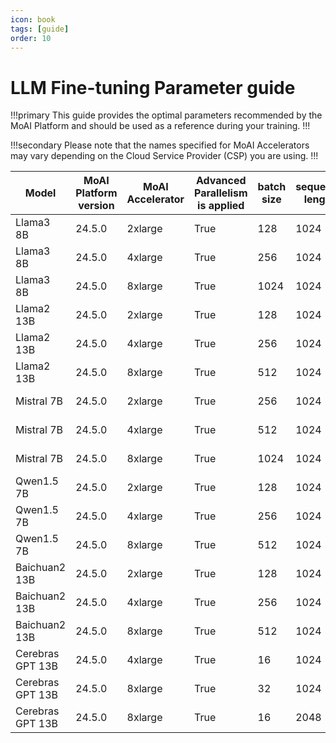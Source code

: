 ```yaml
---
icon: book
tags: [guide]
order: 10
---
```


# LLM Fine-tuning Parameter guide


!!!primary 
This guide provides the optimal parameters recommended by the MoAI Platform and should be used as a reference during your training.
!!!

!!!secondary 
Please note that the names specified for MoAI Accelerators may vary depending on the Cloud Service Provider (CSP) you are using.
!!!

| Model | MoAI Platform version | MoAI Accelerator | Advanced Parallelism is applied | batch size | sequence length | vram Usage | Training Time | throughput |
| --- | --- | --- | --- | --- | --- | --- | --- | --- |
| Llama3 8B | 24.5.0 | 2xlarge | True | 128 | 1024 | 699,751 MiB | 560m | 0 TPS |
| Llama3 8B | 24.5.0 | 4xlarge | True | 256 | 1024 | 1,366,564 MiB | 233m | 190,949 TPS |
| Llama3 8B | 24.5.0 | 8xlarge | True | 1024 | 1024 | 2,089,476 MiB | 144m | 394,605 TPS |
| Llama2 13B | 24.5.0 | 2xlarge | True | 128 | 1024 | 699,751 MiB | 560m | 78,274 TPS |
| Llama2 13B | 24.5.0 | 4xlarge | True | 256 | 1024 | 1,121,814 MiB | 233m | 150,406 TPS |
| Llama2 13B | 24.5.0 | 8xlarge | True | 512 | 1024 | 1,853,432 MiB | 144m | 315,004 TPS |
| Mistral 7B | 24.5.0 | 2xlarge | True | 256 | 1024 | 762652 MiB | 19m | 197,489 TPS |
| Mistral 7B | 24.5.0 | 4xlarge | True | 512 | 1024 | 1,147,841 MiB | 15m | 392,573 TPS |
| Mistral 7B | 24.5.0 | 8xlarge | True | 1024 | 1024 | 1,112,135 MiB | 16m | 798,760 TPS |
| Qwen1.5 7B | 24.5.0 | 2xlarge | True | 128 | 1024 | 758,555 MiB | 30m | 95302 TPS |
| Qwen1.5 7B | 24.5.0 | 4xlarge | True | 256 | 1024 | 1,403,640 MiB | 16m | 190,433 TPS |
| Qwen1.5 7B | 24.5.0 | 8xlarge | True | 512 | 1024 | 1,899,079 MiB | 16m | 381,714 TPS |
| Baichuan2 13B | 24.5.0 | 2xlarge | True | 128 | 1024 | 866,656 MiB | 30m | 99,873 TPS |
| Baichuan2 13B | 24.5.0 | 4xlarge | True | 256 | 1024 | 1,541,212 MiB | 28m | 191,605 TPS |
| Baichuan2 13B | 24.5.0 | 8xlarge | True | 512 | 1024 | 2,845,656 MiB | 17m | 384,165 TPS |
| Cerebras GPT 13B | 24.5.0 | 4xlarge | True | 16 | 1024 | 1,764,955 MiB | 81m | 6,841 TPS |
| Cerebras GPT 13B | 24.5.0 | 8xlarge | True | 32 | 1024 | 3,460,240 MiB | 62m | 13,286 TPS |
| Cerebras GPT 13B | 24.5.0 | 8xlarge | True | 16 | 2048 | 1,951,344 MiB | 100m | 18,001 TPS |

